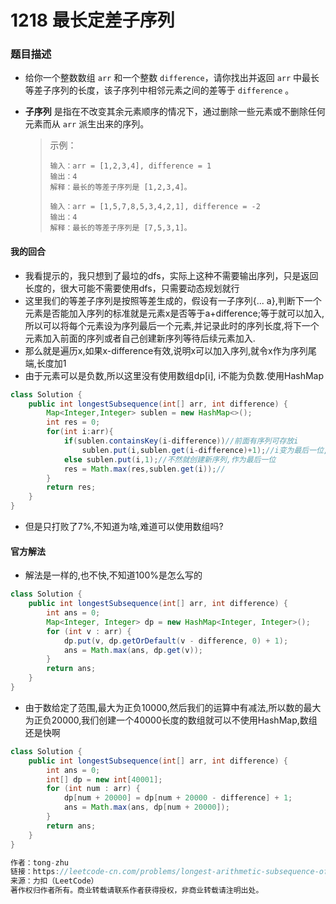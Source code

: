 # 1218 最长定差子序列

### 题目描述

- 给你一个整数数组 `arr` 和一个整数 `difference`，请你找出并返回 `arr` 中最长等差子序列的长度，该子序列中相邻元素之间的差等于 `difference` 。

- **子序列** 是指在不改变其余元素顺序的情况下，通过删除一些元素或不删除任何元素而从 `arr` 派生出来的序列。

  > 示例：
  >
  > ```
  > 输入：arr = [1,2,3,4], difference = 1
  > 输出：4
  > 解释：最长的等差子序列是 [1,2,3,4]。
  > ```
  >
  > ```
  > 输入：arr = [1,5,7,8,5,3,4,2,1], difference = -2
  > 输出：4
  > 解释：最长的等差子序列是 [7,5,3,1]。
  > ```

#### 我的回合

- 我看提示的，我只想到了最垃的dfs，实际上这种不需要输出序列，只是返回长度的，很大可能不需要使用dfs，只需要动态规划就行
- 这里我们的等差子序列是按照等差生成的，假设有一子序列{... a},判断下一个元素是否能加入序列的标准就是元素x是否等于a+difference;等于就可以加入,所以可以将每个元素设为序列最后一个元素,并记录此时的序列长度,将下一个元素加入前面的序列或者自己创建新序列等待后续元素加入.
- 那么就是遍历x,如果x-difference有效,说明x可以加入序列,就令x作为序列尾端,长度加1
- 由于元素可以是负数,所以这里没有使用数组dp[i], i不能为负数.使用HashMap

```java
class Solution {
    public int longestSubsequence(int[] arr, int difference) {
        Map<Integer,Integer> sublen = new HashMap<>();
        int res = 0;
        for(int i:arr){
            if(sublen.containsKey(i-difference))//前面有序列可存放i
                sublen.put(i,sublen.get(i-difference)+1);//i变为最后一位,充当索引
            else sublen.put(i,1);//不然就创建新序列,作为最后一位
            res = Math.max(res,sublen.get(i));//
        }
        return res;
    }
}
```

- 但是只打败了7%,不知道为啥,难道可以使用数组吗?

#### 官方解法

- 解法是一样的,也不快,不知道100%是怎么写的

```java
class Solution {
    public int longestSubsequence(int[] arr, int difference) {
        int ans = 0;
        Map<Integer, Integer> dp = new HashMap<Integer, Integer>();
        for (int v : arr) {
            dp.put(v, dp.getOrDefault(v - difference, 0) + 1);
            ans = Math.max(ans, dp.get(v));
        }
        return ans;
    }
}

```

- 由于数给定了范围,最大为正负10000,然后我们的运算中有减法,所以数的最大为正负20000,我们创建一个40000长度的数组就可以不使用HashMap,数组还是快啊

```java
class Solution {
    public int longestSubsequence(int[] arr, int difference) {
        int ans = 0;
        int[] dp = new int[40001];
        for (int num : arr) {
            dp[num + 20000] = dp[num + 20000 - difference] + 1; 
            ans = Math.max(ans, dp[num + 20000]);
        }
        return ans;
    }
}

作者：tong-zhu
链接：https://leetcode-cn.com/problems/longest-arithmetic-subsequence-of-given-difference/solution/tong-ge-lai-shua-ti-la-dong-tai-gui-hua-ue2q9/
来源：力扣（LeetCode）
著作权归作者所有。商业转载请联系作者获得授权，非商业转载请注明出处。
```

